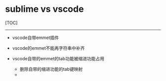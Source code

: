 # sublime vs vscode

[TOC]

***

+ vscode自带emmet插件

+ vscode的emmet不能再字符串中补齐
+ vscode自带的emmet的tab功能被缩进功能占用
  + 删除自带的缩进功能的tab键映射
  + 